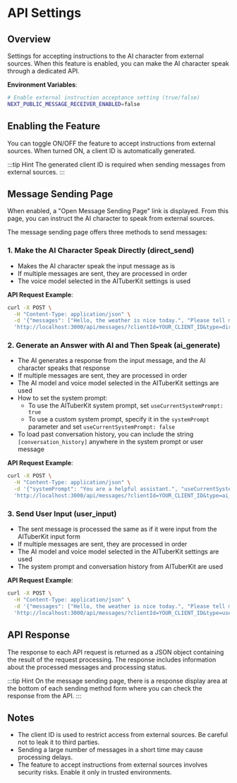 # API Settings

## Overview

Settings for accepting instructions to the AI character from external sources. When this feature is enabled, you can make the AI character speak through a dedicated API.

**Environment Variables**:

```bash
# Enable external instruction acceptance setting (true/false)
NEXT_PUBLIC_MESSAGE_RECEIVER_ENABLED=false
```

## Enabling the Feature

You can toggle ON/OFF the feature to accept instructions from external sources. When turned ON, a client ID is automatically generated.

:::tip Hint
The generated client ID is required when sending messages from external sources.
:::

## Message Sending Page

When enabled, a "Open Message Sending Page" link is displayed. From this page, you can instruct the AI character to speak from external sources.

The message sending page offers three methods to send messages:

### 1. Make the AI Character Speak Directly (direct_send)

- Makes the AI character speak the input message as is
- If multiple messages are sent, they are processed in order
- The voice model selected in the AITuberKit settings is used

**API Request Example**:

```bash
curl -X POST \
  -H "Content-Type: application/json" \
  -d '{"messages": ["Hello, the weather is nice today.", "Please tell me your schedule for today."]}' \
  'http://localhost:3000/api/messages/?clientId=YOUR_CLIENT_ID&type=direct_send'
```

### 2. Generate an Answer with AI and Then Speak (ai_generate)

- The AI generates a response from the input message, and the AI character speaks that response
- If multiple messages are sent, they are processed in order
- The AI model and voice model selected in the AITuberKit settings are used
- How to set the system prompt:
  - To use the AITuberKit system prompt, set `useCurrentSystemPrompt: true`
  - To use a custom system prompt, specify it in the `systemPrompt` parameter and set `useCurrentSystemPrompt: false`
- To load past conversation history, you can include the string `[conversation_history]` anywhere in the system prompt or user message

**API Request Example**:

```bash
curl -X POST \
  -H "Content-Type: application/json" \
  -d '{"systemPrompt": "You are a helpful assistant.", "useCurrentSystemPrompt": false, "messages": ["Please tell me your schedule for today."]}' \
  'http://localhost:3000/api/messages/?clientId=YOUR_CLIENT_ID&type=ai_generate'
```

### 3. Send User Input (user_input)

- The sent message is processed the same as if it were input from the AITuberKit input form
- If multiple messages are sent, they are processed in order
- The AI model and voice model selected in the AITuberKit settings are used
- The system prompt and conversation history from AITuberKit are used

**API Request Example**:

```bash
curl -X POST \
  -H "Content-Type: application/json" \
  -d '{"messages": ["Hello, the weather is nice today.", "Please tell me your schedule for today."]}' \
  'http://localhost:3000/api/messages/?clientId=YOUR_CLIENT_ID&type=user_input'
```

## API Response

The response to each API request is returned as a JSON object containing the result of the request processing. The response includes information about the processed messages and processing status.

:::tip Hint
On the message sending page, there is a response display area at the bottom of each sending method form where you can check the response from the API.
:::

## Notes

- The client ID is used to restrict access from external sources. Be careful not to leak it to third parties.
- Sending a large number of messages in a short time may cause processing delays.
- The feature to accept instructions from external sources involves security risks. Enable it only in trusted environments.
